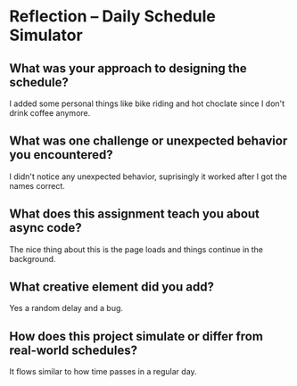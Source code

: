 # Reflection – Daily Schedule Simulator

## What was your approach to designing the schedule?
I added some personal things like bike riding and hot choclate since I don't drink coffee anymore.

## What was one challenge or unexpected behavior you encountered?
I didn't notice any unexpected behavior, suprisingly it worked after I got the names correct.

## What does this assignment teach you about async code?
The nice thing about this is the page loads and things continue in the background.

## What creative element did you add?
Yes a random delay and a bug.

## How does this project simulate or differ from real-world schedules?
It flows similar to how time passes in a regular day.